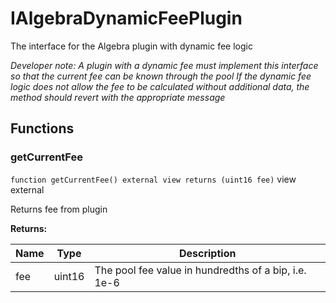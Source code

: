 

# IAlgebraDynamicFeePlugin


The interface for the Algebra plugin with dynamic fee logic



*Developer note: A plugin with a dynamic fee must implement this interface so that the current fee can be known through the pool
If the dynamic fee logic does not allow the fee to be calculated without additional data, the method should revert with the appropriate message*




## Functions
### getCurrentFee


`function getCurrentFee() external view returns (uint16 fee)` view external

Returns fee from plugin




**Returns:**

| Name | Type | Description |
| ---- | ---- | ----------- |
| fee | uint16 | The pool fee value in hundredths of a bip, i.e. 1e-6 |




